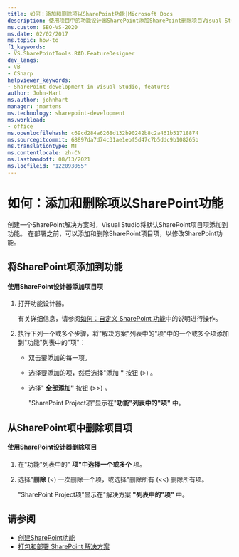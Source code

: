 ```yaml
---
title: 如何：添加和删除项以SharePoint功能|Microsoft Docs
description: 使用项目中的功能设计器SharePoint添加SharePoint删除项目Visual Studio。
ms.custom: SEO-VS-2020
ms.date: 02/02/2017
ms.topic: how-to
f1_keywords:
- VS.SharePointTools.RAD.FeatureDesigner
dev_langs:
- VB
- CSharp
helpviewer_keywords:
- SharePoint development in Visual Studio, features
author: John-Hart
ms.author: johnhart
manager: jmartens
ms.technology: sharepoint-development
ms.workload:
- office
ms.openlocfilehash: c69cd284a6268d132b90242b8c2a461b51718874
ms.sourcegitcommit: 68897da7d74c31ae1ebf5d47c7b5ddc9b108265b
ms.translationtype: MT
ms.contentlocale: zh-CN
ms.lasthandoff: 08/13/2021
ms.locfileid: "122093055"
---
```

# <a name="how-to-add-and-remove-items-to-sharepoint-features"></a>如何：添加和删除项以SharePoint功能
  创建一个SharePoint解决方案时，Visual Studio将默认SharePoint项目项添加到功能。 在部署之前，可以添加和删除SharePoint项目项，以修改SharePoint功能。

## <a name="add-sharepoint-project-items-to-a-feature"></a>将SharePoint项添加到功能

#### <a name="to-add-sharepoint-project-items-with-the-feature-designer"></a>使用SharePoint设计器添加项目项

1. 打开功能设计器。

    有关详细信息，请参阅[如何：自定义 SharePoint 功能](../sharepoint/how-to-customize-a-sharepoint-feature.md)中的说明进行操作。

2. 执行下列一个或多个步骤，将"解决方案"列表中的"项"中的一个或多个项添加到"功能"列表中的"项"：

   - 双击要添加的每一项。

   - 选择要添加的项，然后选择"添加 **"** 按钮 (>) 。

   - 选择" **全部添加"** 按钮 (>>) 。

     "SharePoint Project项"显示在"**功能"列表中的"项"** 中。

## <a name="remove-sharepoint-project-items-from-a-feature"></a>从SharePoint项中删除项目项

#### <a name="to-remove-sharepoint-items-with-the-feature-designer"></a>使用SharePoint设计器删除项目

1. 在"功能"列表中的" **项"中选择一个或多个** 项。

2. 选择"**删除** (<) 一次删除一个项，或选择"删除所有 (<<) 删除所有项。

     "SharePoint Project项"显示在"解决方案 **"列表中的"项"** 中。

## <a name="see-also"></a>请参阅
- [创建SharePoint功能](../sharepoint/creating-sharepoint-features.md)
- [打包和部署 SharePoint 解决方案](../sharepoint/packaging-and-deploying-sharepoint-solutions.md)
